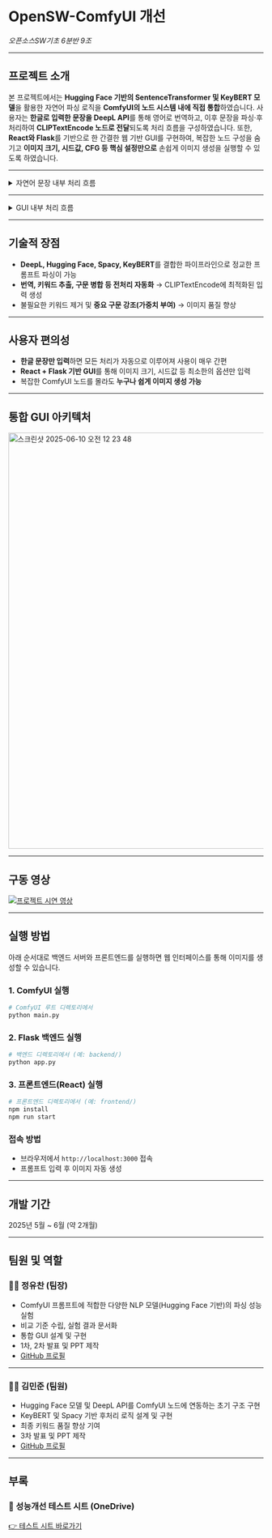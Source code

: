 
#  OpenSW-ComfyUI 개선  
*오픈소스SW기초 6분반 9조*

---

##  프로젝트 소개

  본 프로젝트에서는 **Hugging Face 기반의 SentenceTransformer 및 KeyBERT 모델**을 활용한 자연어 파싱 로직을 **ComfyUI의 노드 시스템 내에 직접 통합**하였습니다. 사용자는 **한글로 입력한 문장을 DeepL API**를 통해 영어로 번역하고, 이후 문장을 파싱·후처리하여 **CLIPTextEncode 노드로 전달**되도록 처리 흐름을 구성하였습니다. 또한, **React와 Flask**를 기반으로 한 간결한 웹 기반 GUI를 구현하여, 복잡한 노드 구성을 숨기고 **이미지 크기, 시드값, CFG 등 핵심 설정만으로** 손쉽게 이미지 생성을 실행할 수 있도록 하였습니다.

---


<details>
<summary> 자연어 문장 내부 처리 흐름</summary>

--- 
본 프로젝트는 사용자가 입력한 한글 문장을 자동으로 번역하고, 파싱 및 후처리를 거쳐 CLIP 기반 텍스트 인코딩으로 연결한 후, 최종적으로 이미지를 생성하는 전체 파이프라인을 구성합니다. 각 단계는 다음과 같이 구성되어 있습니다:

1. **언어 감지 및 번역**  
- langdetect로 입력 언장의 언어를 판별  
- 한글인 경우 DeepL API를 사용해 자연스러운 영어 문장으로 자동 번역

2. **구문 파싱 및 키워드 추출**  
- KeyBERT + SentenceTransformer로 의미 있는 구문 후보 추출  
- cosine similarity 기반 중복 제거  
- Spacy + Matcher를 활용해 명사구, 인물 정보, 동명사 등을 추가 삽입

3. **구문 병합 및 강조 처리**  
- 연관된 구문 병합  
- `:1.3`, `:1.5` 형식으로 중요 구문 가중치 강조

4. **CLIP 텍스트 인코딩**  
- 키워드 시퀀스를 CLIPTextEncode 노드로 전달  
- `tokenize()` 및 `encode_from_tokens_scheduled()` 수행 → CONDITIONING 생성

5. **이미지 생성**  
- CONDITIONING을 기반으로 KSampler → VAEDecode를 통해 이미지 생성  
- 필요시 영역 설정/결합 등 조건 제어 가능

</details>

---

<details>
<summary> GUI 내부 처리 흐름</summary>


---
본 GUI는 React + Flask 기반으로 작동하며, 사용자의 입력을 받아 텍스트 처리부터 이미지 생성까지 자동화된 워크플로우를 구성합니다.

1. **사용자 입력 (React UI)**  
- 프롬프트 문장 + 이미지 설정값 입력  
- `POST /generate`로 Flask에 요청

2. **백엔드 처리 (Flask)**  
- 입력 JSON을 ComfyUI의 `/prompt` API로 전달  
- Flask는 중계자 역할만 수행 (자연어 처리 X)

3. **이미지 생성 (ComfyUI 커스텀 노드)**  
- DeepL 번역 → Hugging Face 파싱 → Spacy 후처리 → CLIP 인코딩  
- KSampler + VAEDecode로 최종 이미지 생성

4. **응답 반환 및 출력**  
- 생성 이미지 경로 or base64를 React에 반환  
- React UI에서 이미지 표시

</details>

---

##  기술적 장점
- **DeepL, Hugging Face, Spacy, KeyBERT**를 결합한 파이프라인으로 정교한 프롬프트 파싱이 가능  
- **번역, 키워드 추출, 구문 병합 등 전처리 자동화** → CLIPTextEncode에 최적화된 입력 생성  
- 불필요한 키워드 제거 및 **중요 구문 강조(가중치 부여)** → 이미지 품질 향상

---

##  사용자 편의성
- **한글 문장만 입력**하면 모든 처리가 자동으로 이루어져 사용이 매우 간편  
- **React + Flask 기반 GUI**를 통해 이미지 크기, 시드값 등 최소한의 옵션만 입력  
- 복잡한 ComfyUI 노드를 몰라도 **누구나 쉽게 이미지 생성 가능**

---

##  통합 GUI 아키텍처

<img width="822" alt="스크린샷 2025-06-10 오전 12 23 48" src="https://github.com/user-attachments/assets/67055d50-f638-434b-b0e8-7d60c4d462e0" />


---

##  구동 영상

[![프로젝트 시연 영상](https://img.youtube.com/vi/jIUUPcVcwEo/0.jpg)](https://www.youtube.com/embed/jIUUPcVcwEo?si=ldfF0CRASY1bH_cQ)

<!-- 또는 HTML iframe 사용 시
<iframe width="560" height="315" src="https://www.youtube.com/embed/jIUUPcVcwEo?si=ldfF0CRASY1bH_cQ" title="YouTube video player" frameborder="0" allow="accelerometer; autoplay; clipboard-write; encrypted-media; gyroscope; picture-in-picture; web-share" referrerpolicy="strict-origin-when-cross-origin" allowfullscreen></iframe>
-->

---

##  실행 방법

아래 순서대로 백엔드 서버와 프론트엔드를 실행하면 웹 인터페이스를 통해 이미지를 생성할 수 있습니다.

### 1. ComfyUI 실행
```bash
# ComfyUI 루트 디렉토리에서
python main.py
```

### 2. Flask 백엔드 실행
```bash
# 백엔드 디렉토리에서 (예: backend/)
python app.py
```

### 3. 프론트엔드(React) 실행
```bash
# 프론트엔드 디렉토리에서 (예: frontend/)
npm install
npm run start
```

###  접속 방법
- 브라우저에서 `http://localhost:3000` 접속  
- 프롬프트 입력 후 이미지 자동 생성

---

## 개발 기간

2025년 5월 ~ 6월 (약 2개월)

---

##  팀원 및 역할

### 🧑‍💼 정유찬 (팀장)  
- ComfyUI 프롬프트에 적합한 다양한 NLP 모델(Hugging Face 기반)의 파싱 성능 실험  
- 비교 기준 수립, 실험 결과 문서화  
- 통합 GUI 설계 및 구현  
- 1차, 2차 발표 및 PPT 제작  
- [GitHub 프로필](https://github.com/uchanni/OpenSW-ComfyUI-)

---

### 👨‍💻 김민준 (팀원)  
- Hugging Face 모델 및 DeepL API를 ComfyUI 노드에 연동하는 초기 구조 구현  
- KeyBERT 및 Spacy 기반 후처리 로직 설계 및 구현  
- 최종 키워드 품질 향상 기여  
- 3차 발표 및 PPT 제작  
- [GitHub 프로필](https://github.com/mjkim1128/OpenSW-ComfyUI-)

---

##  부록

### 🔗 성능개선 테스트 시트 (OneDrive)  
[👉 테스트 시트 바로가기](https://o365sen-my.sharepoint.com/:x:/g/personal/lamborghiner_o365sen_net/EYObqDJVUp9LtYEW4XkPoPABKSqXfGhByycejAsxFGGPVw?e=MYqfCQ)
